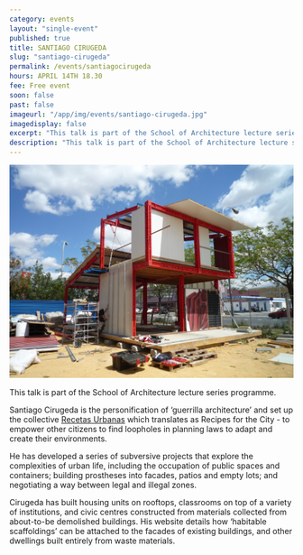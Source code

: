 ```yaml
---
category: events
layout: "single-event"
published: true
title: SANTIAGO CIRUGEDA
slug: "santiago-cirugeda"
permalink: /events/santiagocirugeda
hours: APRIL 14TH 18.30
fee: Free event
soon: false
past: false
imageurl: "/app/img/events/santiago-cirugeda.jpg"
imagedisplay: false
excerpt: "This talk is part of the School of Architecture lecture series programme. Santiago Cirugeda is the personification of ‘guerrilla architecture'."
description: "This talk is part of the School of Architecture lecture series programme. Santiago Cirugeda is the personification of ‘guerrilla architecture'."
---
```


![santiago-cirugeda.jpg](/app/img/events/santiago-cirugeda.jpg)

This talk is part of the School of Architecture lecture series programme.

Santiago Cirugeda is the personification of ‘guerrilla architecture’ and set up the collective [Recetas Urbanas](http://www.recetasurbanas.net) which translates as Recipes for the City - to empower other citizens to find loopholes in planning laws to adapt and create their environments.

He has developed a series of subversive projects that explore the complexities of urban life, including the occupation of public spaces and containers; building prostheses into facades, patios and empty lots; and negotiating a way between legal and illegal zones.

Cirugeda has built housing units on rooftops, classrooms on top of a variety of institutions, and civic centres constructed from materials collected from about-to-be demolished buildings. His website details how ‘habitable scaffoldings’ can be attached to the facades of existing buildings, and other dwellings built entirely from waste materials.
